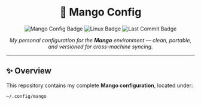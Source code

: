 <h1 align="center">🥭 Mango Config</h1>

<p align="center">
  <img src="https://img.shields.io/badge/Mango-Config-orange?style=for-the-badge&logo=git&logoColor=white" alt="Mango Config Badge" />
  <img src="https://img.shields.io/badge/Powered%20by-Linux-blue?style=for-the-badge&logo=linux&logoColor=white" alt="Linux Badge" />
  <img src="https://img.shields.io/github/last-commit/douhan-wicht/mango-config?style=for-the-badge&color=brightgreen" alt="Last Commit Badge" />
</p>

<p align="center">
  <i>My personal configuration for the <strong>Mango</strong> environment — clean, portable, and versioned for cross-machine syncing.</i>
</p>

---

## ✨ Overview

This repository contains my complete **Mango configuration**, located under:

```bash
~/.config/mango

